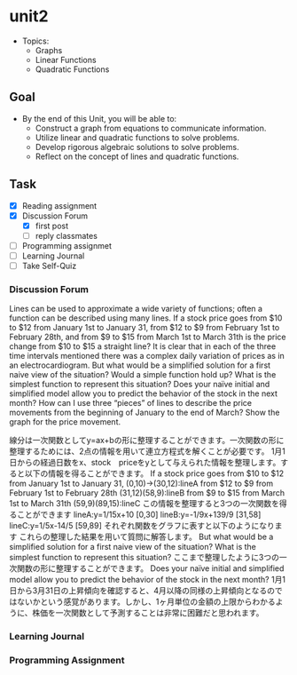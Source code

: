 # unit2

- Topics:
  - Graphs
  - Linear Functions
  - Quadratic Functions

## Goal

- By the end of this Unit, you will be able to:
  - Construct a graph from equations to communicate information.
  - Utilize linear and quadratic functions to solve problems.
  - Develop rigorous algebraic solutions to solve problems.
  - Reflect on the concept of lines and quadratic functions.

## Task

- [x] Reading assignment
- [x] Discussion Forum
  - [x] first post
  - [ ] reply classmates
- [ ] Programming assignmet
- [ ] Learning Journal
- [ ] Take Self-Quiz

### Discussion Forum

Lines can be used to approximate a wide variety of functions; often a function can be described using many lines.
If a stock price goes from $10 to $12 from January 1st to January 31, from $12 to $9 from February 1st to February 28th, and from $9 to $15 from March 1st to March 31th is the price change from $10 to $15 a straight line?
It is clear that in each of the three time intervals mentioned there was a complex daily variation of prices as in an electrocardiogram. But what would be a simplified solution for a first naive view of the situation? Would a simple function hold up? What is the simplest function to represent this situation? Does your naïve initial and simplified model allow you to predict the behavior of the stock in the next month?
How can I use three “pieces” of lines to describe the price movements from the beginning of January to the end of March? Show the graph for the price movement.

線分は一次関数としてy=ax+bの形に整理することができます。一次関数の形に整理するためには、2点の情報を用いて連立方程式を解くことが必要です。
1月1日からの経過日数をx、stock　priceをyとして与えられた情報を整理します。すると以下の情報を得ることができます。
If a stock price goes from $10 to $12 from January 1st to January 31,
(0,10)→(30,12):lineA
from $12 to $9 from February 1st to February 28th
(31,12)(58,9):lineB
from $9 to $15 from March 1st to March 31th
(59,9)(89,15):lineC
この情報を整理すると3つの一次関数を得ることができます
lineA:y=1/15x+10 [0,30]
lineB:y=-1/9x+139/9 [31,58]
lineC:y=1/5x-14/5 [59,89]
それぞれ関数をグラフに表すと以下のようになります
これらの整理した結果を用いて質問に解答します。
But what would be a simplified solution for a first naive view of the situation? What is the simplest function to represent this situation?
ここまで整理したように3つの一次関数の形に整理することができます。
Does your naïve initial and simplified model allow you to predict the behavior of the stock in the next month?
1月1日から3月31日の上昇傾向を確認すると、4月以降の同様の上昇傾向となるのではないかという感覚があります。しかし、1ヶ月単位の金額の上限からわかるように、株価を一次関数として予測することは非常に困難だと思われます。

### Learning Journal

### Programming Assignment
